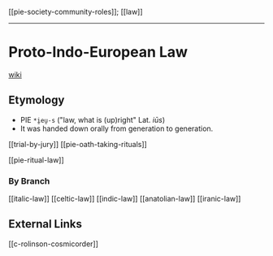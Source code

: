 [[pie-society-community-roles]]; [[law]]

---

# Proto-Indo-European Law
[wiki](https://en.wikipedia.org/wiki/Proto-Indo-European-society#Legal-system)


## Etymology
- PIE `*i̯eu̯-s` ("law, what is (up)right" Lat. *iūs*)
- It was handed down orally from generation to generation.


[[trial-by-jury]]
[[pie-oath-taking-rituals]]

[[pie-ritual-law]]

### By Branch
[[italic-law]]
[[celtic-law]]
[[indic-law]]
[[anatolian-law]]
[[iranic-law]]

## External Links
[[c-rolinson-cosmicorder]]